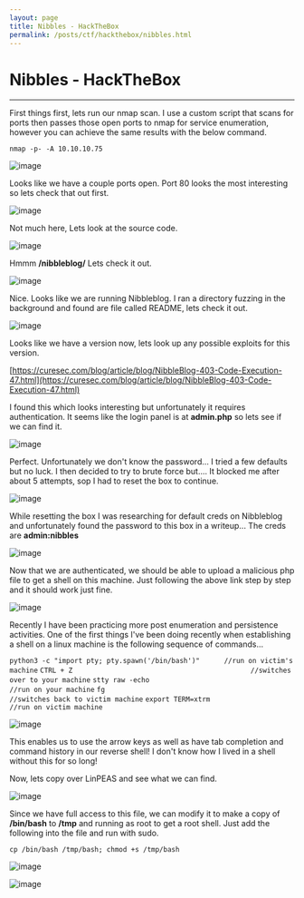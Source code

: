 ```yaml
---
layout: page
title: Nibbles - HackTheBox
permalink: /posts/ctf/hackthebox/nibbles.html
---
```


# Nibbles - HackTheBox
----

First things first, lets run our nmap scan.  I use a custom script that scans for ports then passes those open ports to nmap for service enumeration, however you can achieve the same results with the below command.

`nmap -p- -A 10.10.10.75`

![image](https://user-images.githubusercontent.com/50459517/110982159-cd88e580-832d-11eb-8c38-16293c5a9fc6.png)

Looks like we have a couple ports open.  Port 80 looks the most interesting so lets check that out first.

![image](https://user-images.githubusercontent.com/50459517/110982173-d7124d80-832d-11eb-9cfd-6d70a3d487f1.png)

Not much here, Lets look at the source code.

![image](https://user-images.githubusercontent.com/50459517/110982188-dd082e80-832d-11eb-8c70-b7807b87b0e1.png)

Hmmm **/nibbleblog/**  Lets check it out.

![image](https://user-images.githubusercontent.com/50459517/110982223-e42f3c80-832d-11eb-8f81-96211add53b6.png)

Nice.  Looks like we are running Nibbleblog.  I ran a directory fuzzing in the background and found are file called README, lets check it out.

![image](https://user-images.githubusercontent.com/50459517/110982248-ebeee100-832d-11eb-9b0a-80734c5c959a.png)

Looks like we have a version now, lets look up any possible exploits for this version.

[https://curesec.com/blog/article/blog/NibbleBlog-403-Code-Execution-47.html](https://curesec.com/blog/article/blog/NibbleBlog-403-Code-Execution-47.html)

I found this which looks interesting but unfortunately it requires authentication.  It seems like the login panel is at **admin.php** so lets see if we can find it.

![image](https://user-images.githubusercontent.com/50459517/110982303-fad59380-832d-11eb-9237-2c4aac5ec02d.png)

Perfect.  Unfortunately we don't know the password... I tried a few defaults but no luck.  I then decided to try to brute force but.... It blocked me after about 5 attempts, sop I had to reset the box to continue.

![image](https://user-images.githubusercontent.com/50459517/110982325-032dce80-832e-11eb-87db-2e0f92e5336e.png)

While resetting the box I was researching for default creds on Nibbleblog and unfortunately found the password to this box in a writeup... The creds are  **admin:nibbles**

![image](https://user-images.githubusercontent.com/50459517/110982341-088b1900-832e-11eb-9bcf-2bda661decd7.png)

Now that we are authenticated, we should be able to upload a malicious php file to get a shell on this machine.  Just following the above link step by step and it should work just fine.

![image](https://user-images.githubusercontent.com/50459517/110982366-117bea80-832e-11eb-94da-83bcf9433f3c.png)

Recently I have been practicing more post enumeration and persistence activities.  One of the first things I've been doing recently when establishing a shell on a linux machine is the following sequence of commands...

`python3 -c "import pty; pty.spawn('/bin/bash')"      //run on victim's machine`
`CTRL + Z                                            //switches over to your machine`
`stty raw -echo                                      //run on your machine`
`fg                                                  //switches back to victim machine`
`export TERM=xtrm                                    //run on victim machine`

![image](https://user-images.githubusercontent.com/50459517/110982502-31131300-832e-11eb-9b5c-38ba1a9d1300.png)

This enables us to use the arrow keys as well as have tab completion and command history in our reverse shell!  I don't know how I lived in a shell without this for so long!

Now, lets copy over LinPEAS and see what we can find.

![image](https://user-images.githubusercontent.com/50459517/110982480-2b1d3200-832e-11eb-8549-4b0f37f34249.png)

Since we have full access to this file, we can modify it to make a copy of **/bin/bash** to **/tmp** and running as root to get a root shell.  Just add the following into the file and run with sudo.

`cp /bin/bash /tmp/bash; chmod +s /tmp/bash`

![image](https://user-images.githubusercontent.com/50459517/110982527-383a2100-832e-11eb-94b0-bc1b2e88c743.png)

![image](https://user-images.githubusercontent.com/50459517/110982546-3f612f00-832e-11eb-82f2-728d41710690.png)
